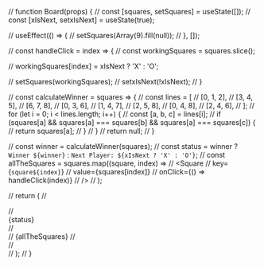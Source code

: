 
// function Board(props) {
//     const [squares, setSquares] = useState([]);
//     const [xIsNext, setxIsNext] = useState(true);

//     useEffect(() => {
//         setSquares(Array(9).fill(null));
//     }, []);

//     const handleClick = index => {
//         const workingSquares = squares.slice();

//         workingSquares[index] = xIsNext ? 'X' : 'O';

//         setSquares(workingSquares);
//         setxIsNext(!xIsNext);
//     }

//     const calculateWinner = squares => {
//         const lines = [
//             [0, 1, 2],
//             [3, 4, 5],
//             [6, 7, 8],
//             [0, 3, 6],
//             [1, 4, 7],
//             [2, 5, 8],
//             [0, 4, 8],
//             [2, 4, 6],
//           ];
//           for (let i = 0; i < lines.length; i++) {
//             const [a, b, c] = lines[i];
//             if (squares[a] && squares[a] === squares[b] && squares[a] === squares[c]) {
//               return squares[a];
//             }
//           }
//           return null;
//     }

//     const winner = calculateWinner(squares);
//     const status = winner ? `Winner ${winner}` : `Next Player: ${xIsNext ? 'X' : 'O'}`;
//     const allTheSquares = squares.map((square, index) =>
//         <Square
//             key={`square${index}`}
//             value={squares[index]}
//             onClick={() => handleClick(index)}
//         />
//     );

//     return (
//         <div>
//             <div className="status">{status}</div>
//             <div className="board-marc">
//                 {allTheSquares}
//             </div>
//         </div>
//     );
// }
